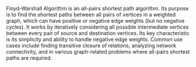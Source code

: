 Floyd-Warshall Algorithm is an all-pairs shortest path algorithm. Its purpose is to find the shortest paths between all pairs of vertices in a weighted graph, which can have positive or negative edge weights (but no negative cycles). It works by iteratively considering all possible intermediate vertices between every pair of source and destination vertices. Its key characteristic is its simplicity and ability to handle negative edge weights. Common use cases include finding transitive closure of relations, analyzing network connectivity, and in various graph-related problems where all-pairs shortest paths are required.